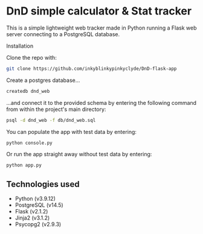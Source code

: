 # DnD simple calculator & Stat tracker


This is a simple lightweight web tracker made in Python running a Flask web server connecting to a PostgreSQL database.

Installation

Clone the repo with:

```bash
git clone https://github.com/inkyblinkypinkyclyde/DnD-flask-app
```

Create a postgres database...

```bash
createdb dnd_web
```

...and connect it to the provided schema by entering the following command from within the project's main directory:

```bash
psql -d dnd_web -f db/dnd_web.sql
```

You can populate the app with test data by entering:

```bash
python console.py
```

Or run the app straight away without test data by entering: 

```bash
python app.py
```


## Technologies used
* Python (v3.9.12)
* PostgreSQL (v14.5)
* Flask (v2.1.2)
* Jinja2 (v3.1.2)
* Psycopg2 (v2.9.3)